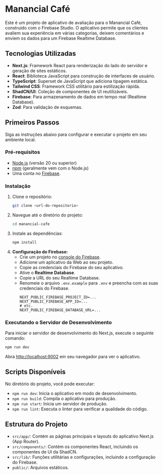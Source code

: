 # Manancial Café

Este é um projeto de aplicativo de avaliação para o Manancial Café, construído com o Firebase Studio. O aplicativo permite que os clientes avaliem sua experiência em várias categorias, deixem comentários e enviem os dados para um Firebase Realtime Database.

## Tecnologias Utilizadas

- **Next.js**: Framework React para renderização do lado do servidor e geração de sites estáticos.
- **React**: Biblioteca JavaScript para construção de interfaces de usuário.
- **TypeScript**: Superset de JavaScript que adiciona tipagem estática.
- **Tailwind CSS**: Framework CSS utilitário para estilização rápida.
- **ShadCN/UI**: Coleção de componentes de UI reutilizáveis.
- **Firebase**: Para armazenamento de dados em tempo real (Realtime Database).
- **Zod**: Para validação de esquemas.

## Primeiros Passos

Siga as instruções abaixo para configurar e executar o projeto em seu ambiente local.

### Pré-requisitos

- [Node.js](https://nodejs.org/) (versão 20 ou superior)
- [npm](https://www.npmjs.com/) (geralmente vem com o Node.js)
- Uma conta no [Firebase](https://firebase.google.com/).

### Instalação

1.  Clone o repositório:
    ```bash
    git clone <url-do-repositorio>
    ```
2.  Navegue até o diretório do projeto:
    ```bash
    cd manancial-cafe
    ```
3.  Instale as dependências:
    ```bash
    npm install
    ```
4.  **Configuração do Firebase:**
    - Crie um projeto no [console do Firebase](https://console.firebase.google.com/).
    - Adicione um aplicativo da Web ao seu projeto.
    - Copie as credenciais do Firebase do seu aplicativo.
    - Ative o **Realtime Database**.
    - Copie a URL do seu Realtime Database.
    - Renomeie o arquivo `.env.example` para `.env` e preencha com as suas credenciais do Firebase.
      ```
      NEXT_PUBLIC_FIREBASE_PROJECT_ID=...
      NEXT_PUBLIC_FIREBASE_APP_ID=...
      # etc.
      NEXT_PUBLIC_FIREBASE_DATABASE_URL=...
      ```

### Executando o Servidor de Desenvolvimento

Para iniciar o servidor de desenvolvimento do Next.js, execute o seguinte comando:

```bash
npm run dev
```

Abra [http://localhost:9002](http://localhost:9002) em seu navegador para ver o aplicativo.

## Scripts Disponíveis

No diretório do projeto, você pode executar:

- `npm run dev`: Inicia o aplicativo em modo de desenvolvimento.
- `npm run build`: Compila o aplicativo para produção.
- `npm run start`: Inicia um servidor de produção.
- `npm run lint`: Executa o linter para verificar a qualidade do código.

## Estrutura do Projeto

- `src/app/`: Contém as páginas principais e layouts do aplicativo Next.js (App Router).
- `src/components/`: Contém os componentes React, incluindo os componentes de UI da ShadCN.
- `src/lib/`: Funções utilitárias e configurações, incluindo a configuração do Firebase.
- `public/`: Arquivos estáticos.
